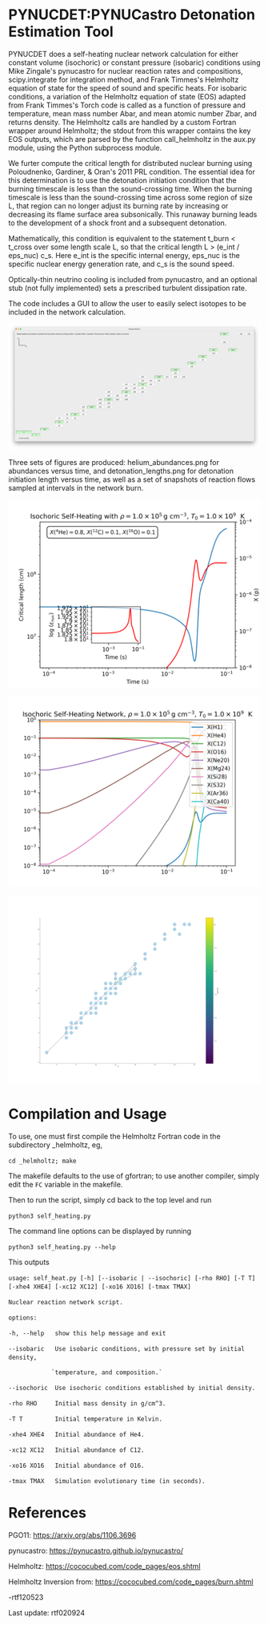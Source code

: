 # PYNUCDET:PYNUCastro Detonation Estimation Tool 
 PYNUCDET does a self-heating nuclear network calculation for either constant
 volume (isochoric) or constant pressure (isobaric) conditions using Mike Zingale's 
 pynucastro for nuclear reaction rates and compositions, scipy.integrate for 
 integration method, and Frank Timmes's Helmholtz equation of state for the speed
 of sound and specific heats. For isobaric conditions, a variation of the Helmholtz
 equation of state (EOS) adapted from Frank Timmes's Torch code is called as a 
 function of pressure and temperature, mean mass number Abar, and mean atomic number 
 Zbar, and returns density. The Helmholtz calls are handled by a custom Fortran
 wrapper around Helmholtz; the stdout from this wrapper contains the key EOS outputs, 
 which are parsed by the function call_helmholtz in the aux.py module, using the Python
 subprocess module.
 
 We furter compute the critical length for distributed nuclear burning
 using Poloudnenko, Gardiner, & Oran's 2011 PRL condition. The essential idea
 for this determination is to use the detonation initiation condition 
 that the burning timescale is less than the sound-crossing time.
 When the burning timescale is less than the sound-crossing time across
 some region of size L, that region can no longer adjust its burning rate
 by increasing or decreasing its flame surface area subsonically. This 
 runaway burning leads to the development of a shock front and a subsequent 
 detonation.

 Mathematically, this condition is equivalent to the statement t_burn < t_cross
 over some length scale L, so that the critical length L > (e_int / eps_nuc) c_s. 
 Here e_int is the specific internal energy, eps_nuc is the specific nuclear energy 
 generation rate, and c_s is the sound speed.

 Optically-thin neutrino cooling is included from pynucastro, and an optional stub (not fully
 implemented) sets a prescribed turbulent dissipation rate.
 
 The code includes a GUI to allow the user to easily select isotopes to be included in the 
 network calculation.

 ![Sample plot of isotope selector.](/_images/isotope_selector.png)
 
 Three sets of figures are produced:  helium_abundances.png for abundances versus
  time, and detonation_lengths.png for detonation initiation length
  versus time, as well as a set of snapshots of reaction flows sampled at intervals
  in the network burn.


![Sample plot of detonation lengths.](/_images/detonation_lengths.png)

![Sample plot of abundances.](/_images/helium_abundances.png)

![Sample plot of reaction flows.](/_images/reaction_flow_0.10.png)

# Compilation and Usage

 To use, one must first compile the Helmholtz Fortran code in the subdirectory
  _helmholtz, eg,
  
 `cd _helmholtz; make`

 The makefile defaults to the use of gfortran; to use another compiler, simply edit the `FC` 
 variable in the makefile.
 
 Then to run the script, simply cd back to the top level and run

 `python3 self_heating.py`

 The command line options can be displayed by running

 `python3 self_heating.py --help`

 This outputs
 
 `usage: self_heat.py [-h] [--isobaric | --isochoric] [-rho RHO] [-T T]`
                   `[-xhe4 XHE4] [-xc12 XC12] [-xo16 XO16] [-tmax TMAX]`

 `Nuclear reaction network script.`

 `options:`
 
   `-h, --help   show this help message and exit`
   
   `--isobaric   Use isobaric conditions, with pressure set by initial density,`
   
                `temperature, and composition.`
                
   `--isochoric  Use isochoric conditions established by initial density.`
   
   `-rho RHO     Initial mass density in g/cm^3.`
   
   `-T T         Initial temperature in Kelvin.`
   
   `-xhe4 XHE4   Initial abundance of He4.`
   
   `-xc12 XC12   Initial abundance of C12.`
   
   `-xo16 XO16   Initial abundance of O16.`
   
   `-tmax TMAX   Simulation evolutionary time (in seconds).`

 # References 
 
 PGO11: https://arxiv.org/abs/1106.3696
 
 pynucastro: https://pynucastro.github.io/pynucastro/

 Helmholtz: https://cococubed.com/code_pages/eos.shtml
 
 Helmholtz Inversion from: https://cococubed.com/code_pages/burn.shtml

 -rtf120523

 Last update: rtf020924
